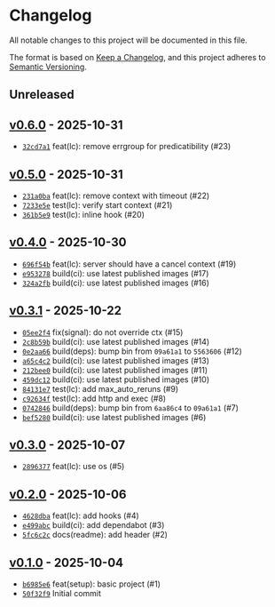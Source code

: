 # Changelog

All notable changes to this project will be documented in this file.

The format is based on [Keep a Changelog](https://keepachangelog.com/en/1.0.0/), and this project adheres to [Semantic Versioning](https://semver.org/spec/v2.0.0.html).

## Unreleased

## [v0.6.0](https://github.com/alexfalkowski/go-signal/releases/tag/v0.6.0) - 2025-10-31

- [`32cd7a1`](https://github.com/alexfalkowski/go-signal/commit/32cd7a1c11f39841ee9feeaf88bbfbcabdb2ae86) feat(lc): remove errgroup for predicatibility (#23)

## [v0.5.0](https://github.com/alexfalkowski/go-signal/releases/tag/v0.5.0) - 2025-10-31

- [`231a0ba`](https://github.com/alexfalkowski/go-signal/commit/231a0ba43b04369fe50fcd5a958ea386ad542238) feat(lc): remove context with timeout (#22)
- [`7233e5e`](https://github.com/alexfalkowski/go-signal/commit/7233e5e77c29d12f85a0c4d14caabc05e3e25ad6) test(lc): verify start context (#21)
- [`361b5e9`](https://github.com/alexfalkowski/go-signal/commit/361b5e9b46653a8f23c1941d6ddbe29fee679d81) test(lc): inline hook (#20)

## [v0.4.0](https://github.com/alexfalkowski/go-signal/releases/tag/v0.4.0) - 2025-10-30

- [`696f54b`](https://github.com/alexfalkowski/go-signal/commit/696f54b62acdf10434eb5cf2aed44a07799ddb52) feat(lc): server should have a cancel context (#19)
- [`e953278`](https://github.com/alexfalkowski/go-signal/commit/e95327842969c32015f38ced997617f4a219aa98) build(ci): use latest published images (#17)
- [`324a2fb`](https://github.com/alexfalkowski/go-signal/commit/324a2fbaf299b1f7c953a316eeb79804589d6417) build(ci): use latest published images (#16)

## [v0.3.1](https://github.com/alexfalkowski/go-signal/releases/tag/v0.3.1) - 2025-10-22

- [`05ee2f4`](https://github.com/alexfalkowski/go-signal/commit/05ee2f40b682537e59c1a89bf8efbcc005ac646f) fix(signal): do not override ctx (#15)
- [`2c8b59b`](https://github.com/alexfalkowski/go-signal/commit/2c8b59be935d0405ebb3ef27497432a59aeac442) build(ci): use latest published images (#14)
- [`0e2aa66`](https://github.com/alexfalkowski/go-signal/commit/0e2aa66d41c3af094c3b2aa2f74d7be0acfef910) build(deps): bump bin from `09a61a1` to `5563606` (#12)
- [`a65c4c2`](https://github.com/alexfalkowski/go-signal/commit/a65c4c26da0f766194e60eb3fda8a91703fa4b2b) build(ci): use latest published images (#13)
- [`212bee0`](https://github.com/alexfalkowski/go-signal/commit/212bee05c90998d3bcfe56d4fae4848491f6d1ee) build(ci): use latest published images (#11)
- [`459dc12`](https://github.com/alexfalkowski/go-signal/commit/459dc125ea4b55816798f4f13637a1e4ba3ae6fb) build(ci): use latest published images (#10)
- [`84131e7`](https://github.com/alexfalkowski/go-signal/commit/84131e7e15af17f97db21c5395bdd6f49496457a) test(lc): add max_auto_reruns (#9)
- [`c92634f`](https://github.com/alexfalkowski/go-signal/commit/c92634f59ae4f0d98448be559eb6c8977225e2b7) test(lc): add http and exec (#8)
- [`0742846`](https://github.com/alexfalkowski/go-signal/commit/07428465a3d917583ecd2a5a88f16959bf18987f) build(deps): bump bin from `6aa86c4` to `09a61a1` (#7)
- [`bef5280`](https://github.com/alexfalkowski/go-signal/commit/bef528039705c7a3e5f74b52caa53b827f0ab2fc) build(ci): use latest published images (#6)

## [v0.3.0](https://github.com/alexfalkowski/go-signal/releases/tag/v0.3.0) - 2025-10-07

- [`2896377`](https://github.com/alexfalkowski/go-signal/commit/2896377150b9c3dbacc081026291d379ec264659) feat(lc): use os (#5)

## [v0.2.0](https://github.com/alexfalkowski/go-signal/releases/tag/v0.2.0) - 2025-10-06

- [`4628dba`](https://github.com/alexfalkowski/go-signal/commit/4628dba9f22be3d311f5986364f186abb94c0db7) feat(lc): add hooks (#4)
- [`e499abc`](https://github.com/alexfalkowski/go-signal/commit/e499abcc19848299f652f494e1de42d8c1a80b7b) build(ci): add dependabot (#3)
- [`5fc6c2c`](https://github.com/alexfalkowski/go-signal/commit/5fc6c2c993237b81b72132966e125a1feee98cb9) docs(readme): add header (#2)

## [v0.1.0](https://github.com/alexfalkowski/go-signal/releases/tag/v0.1.0) - 2025-10-04

- [`b6985e6`](https://github.com/alexfalkowski/go-signal/commit/b6985e651edbf3eb85ecded2494ecff8f9d4777e) feat(setup): basic project (#1)
- [`50f32f9`](https://github.com/alexfalkowski/go-signal/commit/50f32f991afa2f0d3d1f258debd63fc93c11f706) Initial commit
